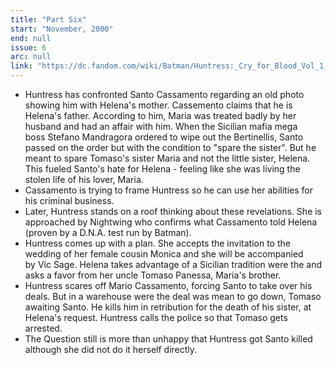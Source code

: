 ```yaml
---
title: "Part Six"
start: "November, 2000"
end: null
issue: 6
arc: null
link: "https://dc.fandom.com/wiki/Batman/Huntress:_Cry_for_Blood_Vol_1_6"
---
```


- Huntress has confronted Santo Cassamento regarding an old photo showing him with Helena's mother. Cassemento claims that he is Helena's father. According to him, Maria was treated badly by her husband and had an affair with him. When the Sicilian mafia mega boss Stefano Mandragora ordered to wipe out the Bertinellis, Santo passed on the order but with the condition to "spare the sister". But he meant to spare Tomaso's sister Maria and not the little sister, Helena. This fueled Santo's hate for Helena - feeling like she was living the stolen life of his lover, Maria. 
- Cassamento is trying to frame Huntress so he can use her abilities for his criminal business.
- Later, Huntress stands on a roof thinking about these revelations. She is approached by Nightwing who confirms what Cassamento told Helena (proven by a D.N.A. test run by Batman). 
- Huntress comes up with a plan. She accepts the invitation to the wedding of her female cousin Monica and she will be accompanied by Vic Sage. Helena takes advantage of a Sicilian tradition were the and asks a favor from her uncle Tomaso Panessa, Maria's brother.
- Huntress scares off Mario Cassamento, forcing Santo to take over his deals. But in a warehouse were the deal was mean to go down, Tomaso awaiting Santo. He kills him in retribution for the death of his sister, at Helena's request. Huntress calls the police so that Tomaso gets arrested. 
- The Question still is more than unhappy that Huntress got Santo killed although she did not do it herself directly.
